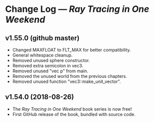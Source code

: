 Change Log — _Ray Tracing in One Weekend_
=========================================

v1.55.0 (github master)
------------------------
 - Changed MAXFLOAT to FLT_MAX for better compatibility.
 - General whitespace cleanup.
 - Removed unused sphere constructor.
 - Removed extra semicolon in vec3.
 - Removed unused "vec p" from main.
 - Removed the unused world from the previous chapters.
 - Removed unused function "vec3::make_unit_vector".

v1.54.0 (2018-08-26)
---------------------
 - The _Ray Tracing in One Weekend_ book series is now free!
 - First GitHub release of the book, bundled with source code.
